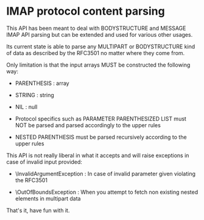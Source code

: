 # IMAP protocol content parsing

This API has been meant to deal with BODYSTRUCTURE and MESSAGE IMAP API
parsing but can be extended and used for various other usages.

Its current state is able to parse any MULTIPART or BODYSTRUCTURE kind of
data as described by the RFC3501 no matter where they come from.

Only limitation is that the input arrays MUST be constructed the following
way:

 *  PARENTHESIS : array

 *  STRING : string

 *  NIL : null

 *  Protocol specifics such as PARAMETER PARENTHESIZED LIST must NOT be
    parsed and parsed accordingly to the upper rules

 *  NESTED PARENTHESIS must be parsed recursively according to the
    upper rules

This API is not really liberal in what it accepts and will raise exceptions
in case of invalid input provided:

 *  \InvalidArgumentException : In case of invalid parameter given violating
    the RFC3501

 *  \OutOfBoundsException : When you attempt to fetch non existing nested
    elements in multipart data

That's it, have fun with it.
